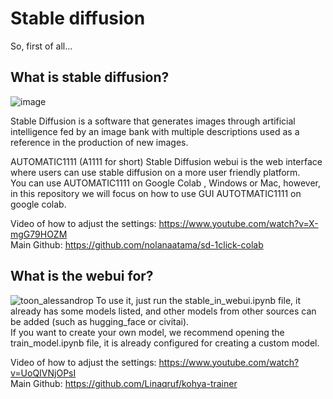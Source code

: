 # Stable diffusion 
So, first of all...

## What is stable diffusion?
![image](https://github.com/AlessandroPTSN/stable_diffusion_in_colab/assets/50224653/dbbb3b15-204c-4195-a228-359158ccc618)

Stable Diffusion is a software that generates images through artificial intelligence fed by an image bank with multiple descriptions used as a reference in the production of new images.

AUTOMATIC1111 (A1111 for short) Stable Diffusion webui is the web interface where users can use stable diffusion on a more user friendly platform.  
You can use AUTOMATIC1111 on Google Colab , Windows or Mac, however, in this repository we will focus on how to use GUI AUTOTMATIC1111 on google colab.

Video of how to adjust the settings: https://www.youtube.com/watch?v=X-mgG79HOZM  
Main Github: https://github.com/nolanaatama/sd-1click-colab  


## What is the webui for?
![toon_alessandrop](https://github.com/AlessandroPTSN/stable_diffusion_in_colab/assets/50224653/d2202c2e-ae35-43f0-8ee1-900972d5586f)
To use it, just run the stable_in_webui.ipynb file, it already has some models listed, and other models from other sources can be added (such as hugging_face or civitai).  
If you want to create your own model, we recommend opening the train_model.ipynb file, it is already configured for creating a custom model.  

Video of how to adjust the settings: https://www.youtube.com/watch?v=UoQIVNjOPsI  
Main Github: https://github.com/Linaqruf/kohya-trainer  
